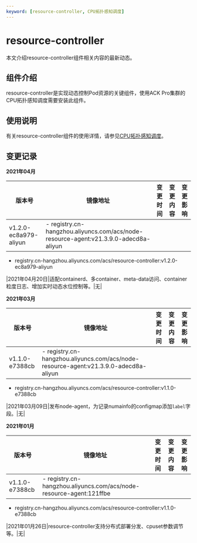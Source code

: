 ```yaml
---
keyword: [resource-controller, CPU拓扑感知调度]
---
```


# resource-controller

本文介绍resource-controller组件相关内容的最新动态。

## 组件介绍

resource-controller是实现动态控制Pod资源的关键组件，使用ACK Pro集群的CPU拓扑感知调度需要安装此组件。

## 使用说明

有关resource-controller组件的使用详情，请参见[CPU拓扑感知调度](/intl.zh-CN/Kubernetes集群用户指南/调度/CPU和内存调度/CPU拓扑感知调度.md)。

## 变更记录

**2021年04月**

|版本号|镜像地址|变更时间|变更内容|变更影响|
|---|----|----|----|----|
|v1.2.0-ec8a979-aliyun|-   registry.cn-hangzhou.aliyuncs.com/acs/node-resource-agent:v21.3.9.0-adecd8a-aliyun
-   registry.cn-hangzhou.aliyuncs.com/acs/resource-controller:v1.2.0-ec8a979-aliyun

|2021年04月20日|适配containerd、多container、meta-data访问、container粒度日志、增加实时动态水位控制等。|无|

**2021年03月**

|版本号|镜像地址|变更时间|变更内容|变更影响|
|---|----|----|----|----|
|v1.1.0-e7388cb|-   registry.cn-hangzhou.aliyuncs.com/acs/node-resource-agent:v21.3.9.0-adecd8a-aliyun
-   registry.cn-hangzhou.aliyuncs.com/acs/resource-controller:v1.1.0-e7388cb

|2021年03月09日|发布node-agent，为记录numainfo的configmap添加`label`字段。|无|

**2021年01月**

|版本号|镜像地址|变更时间|变更内容|变更影响|
|---|----|----|----|----|
|v1.1.0-e7388cb|-   registry.cn-hangzhou.aliyuncs.com/acs/node-resource-agent:121ffbe
-   registry.cn-hangzhou.aliyuncs.com/acs/resource-controller:v1.1.0-e7388cb

|2021年01月26日|resource-controller支持分布式部署分发、cpuset参数调节等。|无|

